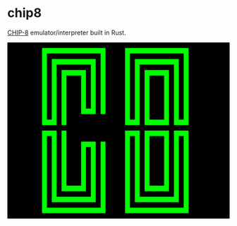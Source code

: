 # chip8

[CHIP-8](http://mattmik.com/files/chip8/mastering/chip8.html) emulator/interpreter built in Rust. 

![Example output](/out.png)
